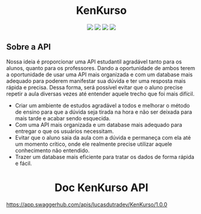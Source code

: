 <h1 align="center">
   KenKurso
</h1>
<div align="center" display="inline-block">
  <img src="https://img.shields.io/badge/Python-FFD43B?style=for-the-badge&logo=python&logoColor=blue"/>
  <img src="https://img.shields.io/badge/Django-092E20?style=for-the-badge&logo=django&logoColor=green"/>
  <img src="https://img.shields.io/badge/django%20rest-ff1709?style=for-the-badge&logo=django&logoColor=white"/>
  <img src="https://img.shields.io/badge/PostgreSQL-316192?style=for-the-badge&logo=postgresql&logoColor=white"/>
</div>

<h2>Sobre a API</h2>
<p>Nossa ideia é proporcionar uma API estudantil agradável tanto para os alunos, quanto para os professores.
Dando a oportunidade de ambos terem a oportunidade de usar uma API mais organizada e com um database mais adequado
para poderem manifestar sua dúvida e ter uma resposta mais rápida e precisa. Dessa forma, será possível evitar que o aluno
precise repetir a aula diversas vezes até entender aquele trecho que foi mais difícil.</p>
<ul>
  <li>Criar um ambiente de estudos agradável a todos e melhorar o método de ensino para que a dúvida seja
  tirada na hora e não ser deixada para mais tarde e acabar sendo esquecida.</li>
  <li>Com uma API mais organizada e um database mais adequado para entregar o que os usuários necessitam.</li>
  <li>Evitar que o aluno saia da aula com a dúvida e permaneça com ela até um momento crítico, onde ele realmente precise utilizar aquele conhecimento não entendido.</li>
  <li>Trazer um database mais eficiente para tratar os dados de forma rápida e fácil.</li>
</ul>

<h1 align="center">
   Doc KenKurso API
</h1>

https://app.swaggerhub.com/apis/lucasdutradev/KenKurso/1.0.0
